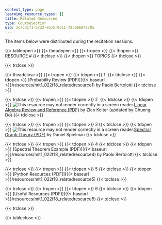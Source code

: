 ```yaml
---
content_type: page
learning_resource_types: []
title: Related Resources
type: CourseSection
uid: 3c7c31f1-b722-eb35-9611-72366b87270a
---
```


The items below were distributed during the recitation sessions. 

{{< tableopen >}}
{{< theadopen >}}
{{< tropen >}}
{{< thopen >}}
RESOURCE #
{{< thclose >}}
{{< thopen >}}
TOPICS
{{< thclose >}}

{{< trclose >}}

{{< theadclose >}}
{{< tropen >}}
{{< tdopen >}}
1 
{{< tdclose >}}
{{< tdopen >}}
[Probability Review (PDF)]({{< baseurl >}}/resources/mit1_022f18_relatedresource1) by Paolo Bertolotti
{{< tdclose >}}

{{< trclose >}}
{{< tropen >}}
{{< tdopen >}}
2 
{{< tdclose >}}
{{< tdopen >}}
![This resource may not render correctly in a screen reader.](/images/inacessible.gif)[Linear Algebra Review and Reference (PDF)](http://cs229.stanford.edu/section/cs229-linalg.pdf) by Zico Kolter (updated by Chuong Do)
{{< tdclose >}}

{{< trclose >}}
{{< tropen >}}
{{< tdopen >}}
3
{{< tdclose >}}
{{< tdopen >}}
![This resource may not render correctly in a screen reader.](/images/inacessible.gif)[Spectral Graph Theory (PDF)](http://www.cs.yale.edu/homes/spielman/PAPERS/SGTChapter.pdf) by Daniel Spielman
{{< tdclose >}}

{{< trclose >}}
{{< tropen >}}
{{< tdopen >}}
4
{{< tdclose >}}
{{< tdopen >}}
[Spectral Theorem Example (PDF)]({{< baseurl >}}/resources/mit1_022f18_relatedresource4) by Paolo Bertolotti
{{< tdclose >}}

{{< trclose >}}
{{< tropen >}}
{{< tdopen >}}
5
{{< tdclose >}}
{{< tdopen >}}
[Python Resources (PDF)]({{< baseurl >}}/resources/mit1_022f18_relatedresource5)
{{< tdclose >}}

{{< trclose >}}
{{< tropen >}}
{{< tdopen >}}
6
{{< tdclose >}}
{{< tdopen >}}
[Useful Resources (PDF)]({{< baseurl >}}/resources/mit1_022f18_relatedresource6)
{{< tdclose >}}

{{< trclose >}}

{{< tableclose >}}